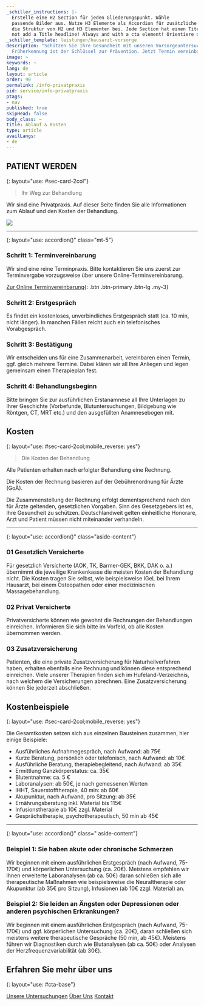 ```yaml
---
_schiller_instructions: |-
  Erstelle eine H2 Section für jeden Gliederungspunkt. Wähle
  passende Bilder aus. Nutze H3 Elemente als Accordion für zusätzliche Texte. Behalte
  die Struktur von H2 und H3 Elementen bei. Jede Section hat einen Titel (H2) und einen Kicker (Blockquote per >), der kurz den Titel beschreibt. The Title will be generated by CMS - do
  not add a Title headline! Always and with a cta element! Orientiere dich bei der Texterstellung für alle Elemente an der Vorlage.
_schiller_template: leistungen/hausarzt-vorsorge
description: "Schützen Sie Ihre Gesundheit mit unseren Vorsorgeuntersuchungen \U0001FA7A.
  Früherkennung ist der Schlüssel zur Prävention. Jetzt Termin vereinbaren! \U0001F4C5"
image: ~
keywords: ~
lang: de
layout: article
order: 90
permalink: /info-privatpraxis
pid: service/info-privatpraxis
ptags:
- nav
published: true
skipHead: false
body_class: ~
title: Ablauf & Kosten
type: article
availLangs:
- de
---
```

## PATIENT WERDEN
{: layout="use: #sec-card-2col"}

> Ihr Weg zur Behandlung

Wir sind eine Privatpraxis. Auf dieser Seite finden Sie alle Informationen zum Ablauf und den Kosten der Behandlung.

![](https://cdn.leuffen.de//leu-stock/v2/182/3-1_gfedcba/AdobeStock_208031909.webp)



---
{: layout="use: accordion()" class="mt-5"}

### Schritt 1: Terminvereinbarung

Wir sind eine reine Terminpraxis. Bitte kontaktieren Sie uns zuerst zur Terminvergabe vorzugsweise über unsere Online-Terminvereinbarung.

[Zur Online Terminvereinbarung](/online-termin){: .btn .btn-primary .btn-lg .my-3}

### Schritt 2: Erstgespräch

Es findet ein kostenloses, unverbindliches Erstgespräch statt (ca. 10 min, nicht länger).
In manchen Fällen reicht auch ein telefonisches Vorabgespräch.

### Schritt 3: Bestätigung

Wir entscheiden uns für eine Zusammenarbeit, vereinbaren einen Termin, ggf. gleich mehrere
Termine. Dabei klären wir all Ihre Anliegen und legen gemeinsam einen Therapieplan fest.

### Schritt 4: Behandlungsbeginn

Bitte bringen Sie zur ausführlichen Erstanamnese all Ihre Unterlagen zu Ihrer Geschichte
(Vorbefunde, Blutuntersuchungen, Bildgebung wie Röntgen, CT, MRT etc.)
und den ausgefüllten Anamnesebogen mit.

## Kosten
{: layout="use: #sec-card-2col;mobile_reverse: yes"}

> Die Kosten der Behandlung

Alle Patienten erhalten nach erfolgter Behandlung eine Rechnung.

Die Kosten der Rechnung basieren auf der Gebührenordnung für Ärzte (GoÄ).

Die Zusammenstellung der Rechnung erfolgt dementsprechend nach den für Ärzte geltenden, gesetzlichen Vorgaben.
Sinn des Gesetzgebers ist es, Ihre Gesundheit zu schützen. Deutschlandweit gelten einheitliche Honorare, Arzt und Patient müssen nicht miteinander verhandeln.



---
{: layout="use: accordion()" class="aside-content"}

### 01 Gesetzlich Versicherte
Für gesetzlich Versicherte (AOK, TK, Barmer-GEK, BKK, DAK o. a.) übernimmt die jeweilige Krankenkasse die meisten Kosten der Behandlung nicht. Die Kosten tragen Sie selbst, wie beispielsweise IGeL bei Ihrem Hausarzt, bei einem Osteopathen oder einer medizinischen Massagebehandlung.

### 02 Privat Versicherte
Privatversicherte können wie gewohnt die Rechnungen der Behandlungen einreichen. Informieren Sie sich bitte im Vorfeld, ob alle Kosten übernommen werden.

### 03 Zusatzversicherung
Patienten, die eine private Zusatzversicherung für Naturheilverfahren haben, erhalten ebenfalls eine Rechnung und können diese entsprechend einreichen. Viele unserer Therapien finden sich im Hufeland-Verzeichnis, nach welchem die Versicherungen abrechnen. Eine Zusatzversicherung können Sie jederzeit abschließen.


## Kostenbeispiele
{: layout="use: #sec-card-2col;mobile_reverse: yes"}

Die Gesamtkosten setzen sich aus einzelnen Bausteinen zusammen, hier einige Beispiele:

- Ausführliches Aufnahmegespräch, nach Aufwand: ab 75€
- Kurze Beratung, persönlich oder telefonisch, nach Aufwand: ab 10€
- Ausführliche Beratung, therapiebegleitend, nach Aufwand: ab 35€
- Ermittlung Ganzkörperstatus: ca. 35€
- Blutentnahme: ca. 5 €
- Laboranalysen: ab 50€, je nach gemessenen Werten
- IHHT, Sauerstofftherapie, 40 min: ab 60€
- Akupunktur, nach Aufwand, pro Sitzung: ab 35€
- Ernährungsberatung inkl. Material bis 115€
- Infusionstherapie ab 10€ zzgl. Material
- Gesprächstherapie, psychotherapeutisch, 50 min ab 45€

---
{: layout="use: accordion()" class=" aside-content"}

### Beispiel 1: Sie haben akute oder chronische Schmerzen
Wir beginnen mit einem ausführlichen Erstgespräch (nach Aufwand, 75-170€) und körperlichen Untersuchung (ca. 20€). Meistens empfehlen wir Ihnen erweiterte Laboranalysen (ab ca. 50€) daran schließen sich alle therapeutische Maßnahmen wie beispielsweise die Neuraltherapie oder Akupunktur (ab 35€ pro Sitzung), Infusionen (ab 10€ zzgl. Material) an.

### Beispiel 2: Sie leiden an Ängsten oder Depressionen oder anderen psychischen Erkrankungen?
Wir beginnen mit einem ausführlichen Erstgespräch (nach Aufwand, 75-170€) und ggf. körperlichen Untersuchung (ca. 20€), daran schließen sich meistens weitere therapeutische Gespräche (50 min, ab 45€). Meistens führen wir Diagnostiken durch wie Blutanalysen (ab ca. 50€) oder Analysen der Herzfrequenzvariabilität (ab 30€).


## Erfahren Sie mehr über uns
{: layout="use: #cta-base"}

[Unsere Untersuchungen](/leistungen/untersuchungen.de.html) [Über Uns](/ueber-uns) [Kontakt](/kontakt)
